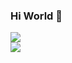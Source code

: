 ### Hi World 👋

<div align="left">
  <img  src="https://github-readme-stats.vercel.app/api?username=wangsongqing&show_icons=true&theme=radical&hide=contribs,prs" />
</div>

<div align="left">
    <img  src="https://github-readme-stats.vercel.app/api/top-langs/?username=wangsongqing&layout=compact" />
</div>
